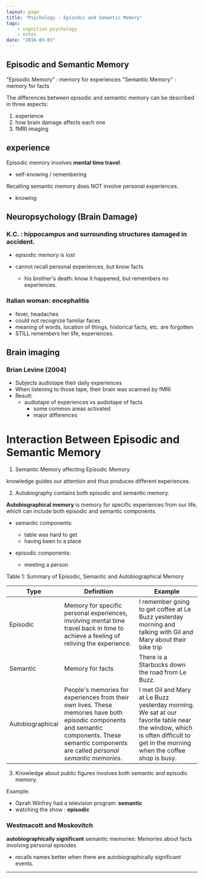 ```yaml
---
layout: page
title: "Psychology - Episodic and Semantic Memory"
tags:
    - cognition psychology
    - notes
date: "2016-03-03"
---
```



## Episodic and Semantic Memory

"Episodic Memory" : memory for experiences
"Semantic Memory" : memory for facts

The differences between episodic and semantic memory can be described in three aspects:

1. experience
2. how brain damage affects each one
3. fMRI imaging

## experience

Episodic memory involves **mental time travel**.

 - self-knowing / remembering

Recalling semantic memory does NOT involve personal experiences.

 - knowing

## Neuropsychology (Brain Damage)

### K.C. : hippocampus and surrounding structures damaged in accident.

- episodic memory is lost
- cannot recall personal experiences, but know facts

    - his brother's death: know it happened, but remembers no experiences.

### Italian woman: encephalitis

- fever, headaches
- could not recognize familiar faces
- meaning of words, location of things, historical facts, etc. are forgotten
- STILL remembers her life, experiences.

## Brain imaging

### Brian Levine (2004)

- Subjects audiotape their daily experiences
- When listening to those tape, their brain was scanned by fMRI
- Result:
    - audiotape of experiences vs audiotape of facts
        - some common areas activated
        - major differences

# Interaction Between Episodic and Semantic Memory

1. Semantic Memory affecting Episodic Memory

knowledge guides our attention and thus produces different experiences.

2. Autobiography contains both episodic and semantic memory.

**Autobiographical memory** is memory for specific experiences from our life, which can include both episodic and semantic components.

- semantic components:
    - table was hard to get
    - having been to a place

- episodic components:
    - meeting a person

Table 1: Summary of Episodic, Semantic and Autobiographical Memory

Type  | Definition  | Example
--|---|--
 Episodic | Memory for specific personal experiences, involving mental time travel back in time to achieve a feeling of reliving the experience.  | I remember going to get coffee at Le Buzz yesterday morning and talking with Gil and Mary about their bike trip  
 Semantic | Memory for facts  | There is a Starbucks down the road from Le Buzz.
 Autobiographical  | People's memories for experiences from their own lives. These memories have both episodic components and semantic components. These semantic components are called _personal semantic memories_.  | I met Gil and Mary at Le Buzz yesterday morning. We sat at our favorite table near the window, which is often difficult to get in the morning when the coffee shop is busy.

3.  Knowledge about public figures involves both semantic and episodic memory.

Example:

- Oprah Winfrey had a television program: **semantic**
- watching the show : **episodic**

### Westmacott and Moskovitch

**autobiographically significant** semantic memories: Memories about facts involving personal episodes

- recalls names better when there are autobiographically significant events.































---
